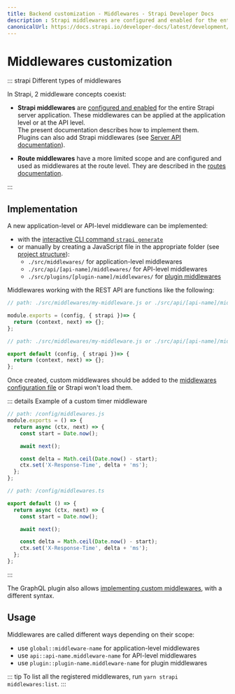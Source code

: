 ```yaml
---
title: Backend customization - Middlewares - Strapi Developer Docs
description : Strapi middlewares are configured and enabled for the entire Strapi server application. Middlewares can be customized according to your needs.
canonicalUrl: https://docs.strapi.io/developer-docs/latest/development/backend-customization/middlewares.html
---
```


# Middlewares customization

::: strapi Different types of middlewares

In Strapi, 2 middleware concepts coexist:

- **Strapi middlewares** are [configured and enabled](/developer-docs/latest/setup-deployment-guides/configurations/required/middlewares.md) for the entire Strapi server application. These middlewares can be applied at the application level or at the API level. <br/>The present documentation describes how to implement them.<br/>Plugins can also add Strapi middlewares (see [Server API documentation](/developer-docs/latest/developer-resources/plugin-api-reference/server.md#middlewares)).

- **Route middlewares** have a more limited scope and are configured and used as middlewares at the route level. They are described in the [routes documentation](/developer-docs/latest/development/backend-customization/routes.md#middlewares).

:::

## Implementation

A new application-level or API-level middleware can be implemented:
- with the [interactive CLI command `strapi generate`](/developer-docs/latest/developer-resources/cli/CLI.md#strapi-generate)
- or manually by creating a JavaScript file in the appropriate folder (see [project structure](/developer-docs/latest/setup-deployment-guides/file-structure.md)):
  - `./src/middlewares/` for application-level middlewares
  - `./src/api/[api-name]/middlewares/` for API-level middlewares
  - `./src/plugins/[plugin-name]/middlewares/` for [plugin middlewares](/developer-docs/latest/developer-resources/plugin-api-reference/server.md#middlewares)

Middlewares working with the REST API are functions like the following:

<code-group>
<code-block title=JAVASCRIPT>

```js
// path: ./src/middlewares/my-middleware.js or ./src/api/[api-name]/middlewares/my-middleware.js

module.exports = (config, { strapi })=> {
  return (context, next) => {};
};
```

</code-block>

<code-block title=TYPESCRIPT>

```js
// path: ./src/middlewares/my-middleware.js or ./src/api/[api-name]/middlewares/my-middleware.ts

export default (config, { strapi })=> {
  return (context, next) => {};
};
```

</code-block>
</code-group>

Once created, custom middlewares should be added to the [middlewares configuration file](/developer-docs/latest/setup-deployment-guides/configurations/required/middlewares.md#loading-order) or Strapi won't load them.

::: details Example of a custom timer middleware

<code-group>
<code-block title=JAVASCRIPT>

```js
// path: /config/middlewares.js
module.exports = () => {
  return async (ctx, next) => {
    const start = Date.now();

    await next();

    const delta = Math.ceil(Date.now() - start);
    ctx.set('X-Response-Time', delta + 'ms');
  };
};
```

</code-block>

<code-block title=TYPESCRIPT>

```js
// path: /config/middlewares.ts

export default () => {
  return async (ctx, next) => {
    const start = Date.now();

    await next();

    const delta = Math.ceil(Date.now() - start);
    ctx.set('X-Response-Time', delta + 'ms');
  };
};
```

</code-block>
</code-group>

:::

The GraphQL plugin also allows [implementing custom middlewares](/developer-docs/latest/plugins/graphql.md#middlewares), with a different syntax.

## Usage

Middlewares are called different ways depending on their scope:

- use `global::middleware-name` for application-level middlewares
- use `api::api-name.middleware-name` for API-level middlewares
- use `plugin::plugin-name.middleware-name` for plugin middlewares

::: tip
To list all the registered middlewares, run `yarn strapi middlewares:list`.
:::
